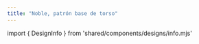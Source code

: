 ```yaml
---
title: "Noble, patrón base de torso"
---
```


import { DesignInfo } from 'shared/components/designs/info.mjs'

<DesignInfo design='noble' docs />

